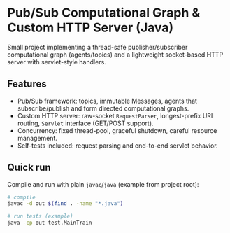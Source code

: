 # Pub/Sub Computational Graph & Custom HTTP Server (Java)

Small project implementing a thread-safe publisher/subscriber computational graph (agents/topics) and a lightweight socket-based HTTP server with servlet-style handlers.

## Features
- Pub/Sub framework: topics, immutable Messages, agents that subscribe/publish and form directed computational graphs.
- Custom HTTP server: raw-socket `RequestParser`, longest-prefix URI routing, `Servlet` interface (GET/POST support).
- Concurrency: fixed thread-pool, graceful shutdown, careful resource management.
- Self-tests included: request parsing and end-to-end servlet behavior.

## Quick run
Compile and run with plain `javac`/`java` (example from project root):

```bash
# compile
javac -d out $(find . -name "*.java")

# run tests (example)
java -cp out test.MainTrain
